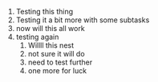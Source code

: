 1. Testing this thing
2. Testing it a bit more with some subtasks 
3. now will this all work
4. testing again
   1. Willll this nest
   2. not sure it will do
   3. need to test further
    4. one more for luck
